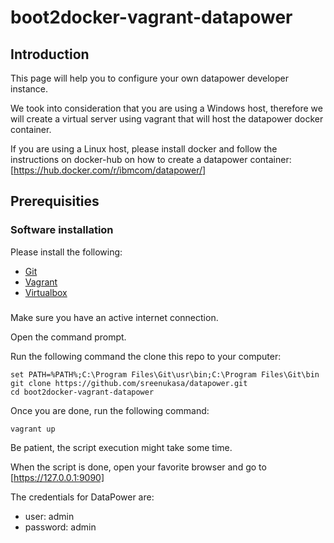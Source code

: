# boot2docker-vagrant-datapower

## Introduction

This page will help you to configure your own datapower developer instance.

We took into consideration that you are using a Windows host, therefore we will create a virtual server using vagrant that will host the datapower docker container.

If you are using a Linux host, please install docker and follow the instructions on docker-hub on how to create a datapower container: [https://hub.docker.com/r/ibmcom/datapower/]

## Prerequisities

### Software installation

Please install the following:
- [Git](https://github.com/git-for-windows/git/releases/download/v2.12.2.windows.2/Git-2.12.2.2-64-bit.exe)
- [Vagrant](https://releases.hashicorp.com/vagrant/1.9.4/vagrant_1.9.4.msi?_ga=1.83429654.1209310417.1493109564)
- [Virtualbox](http://download.virtualbox.org/virtualbox/5.1.20/VirtualBox-5.1.20-114628-Win.exe)

### 

Make sure you have an active internet connection.

Open the command prompt.

Run the following command the clone this repo to your computer:
```
set PATH=%PATH%;C:\Program Files\Git\usr\bin;C:\Program Files\Git\bin
git clone https://github.com/sreenukasa/datapower.git
cd boot2docker-vagrant-datapower
```

Once you are done, run the following command:
```
vagrant up
```

Be patient, the script execution might take some time.

When the script is done, open your favorite browser and go to [https://127.0.0.1:9090]

The credentials for DataPower are:
- user: admin
- password: admin
